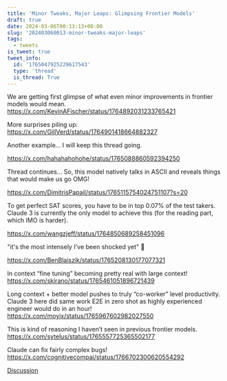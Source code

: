 ```yaml
---
title: 'Minor Tweaks, Major Leaps: Glimpsing Frontier Models'
draft: true
date: 2024-03-06T00:13:13+00:00
slug: '202403060013-minor-tweaks-major-leaps'
tags:
  - tweets
is_tweet: true
tweet_info:
  id: '1765047925229617543'
  type: 'thread'
  is_thread: True
---
```




We are getting first glimpse of what even minor improvements in frontier models would mean. <https://x.com/KevinAFischer/status/1764892031233765421>

More surprises piling up: <https://x.com/GillVerd/status/1764901418664882327>

Another example... I will keep this thread going.

<https://x.com/hahahahohohe/status/1765088860592394250>

Thread continues... So, this model natively talks in ASCII and reveals things that would make us go OMG!

<https://x.com/DimitrisPapail/status/1765115754024751107?s=20>

To get perfect SAT scores, you have to be in top 0.07% of the test takers. Claude 3 is currently the only model to achieve this (for the reading part, which IMO is harder).

<https://x.com/wangzjeff/status/1764850689258451096>

"it's the most intensely I've been shocked yet" 🤯

<https://x.com/BenBlaiszik/status/1765208130177077321>

In context “fine tuning” becoming pretty real with large context! <https://x.com/skirano/status/1765461051896721439>

Long context + better model pushes to truly “co-worker” level productivity. Claude 3 here did same work E2E in zero shot as highly experienced engineer would do in an hour! <https://x.com/moyix/status/1765967602982027550>

This is kind of reasoning I haven’t seen in previous frontier models. <https://x.com/sytelus/status/1765557725365502177>

Claude can fix fairly complex bugs! <https://x.com/cognitivecompai/status/1766702300620554292>

[Discussion](https://x.com/sytelus/status/1765047925229617543)
